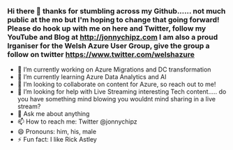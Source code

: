 ### Hi there 👋 thanks for stumbling across my Github...... not much public at the mo but I'm hoping to change that going forward! Please do hook up with me on here and Twitter, follow my YouTube and Blog at http://jonnychipz.com I am also a proud Irganiser for the Welsh Azure User Group, give the group a follow on twitter https://www.twitter.com/welshazure

- 🔭 I’m currently working on Azure Migrations and DC transformation
- 🌱 I’m currently learning Azure Data Analytics and AI
- 👯 I’m looking to collaborate on content for Azure, so reach out to me!
- 🤔 I’m looking for help with Live Streaming interesting Tech content..... do you have something mind blowing you wouldnt mind sharing in a live stream?
- 💬 Ask me about anything 
- 📫 How to reach me: Twitter @jonnychipz
- 😄 Pronouns: him, his, male
- ⚡ Fun fact: I like Rick Astley

